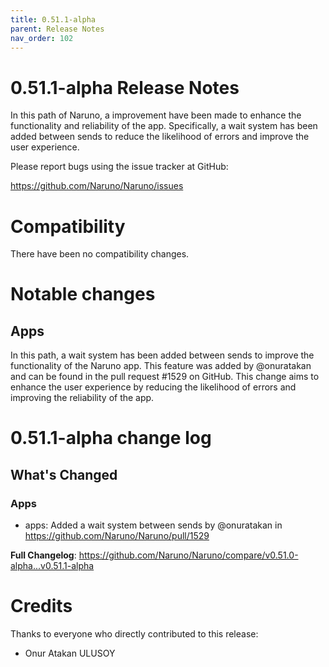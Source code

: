 ```yaml
---
title: 0.51.1-alpha
parent: Release Notes
nav_order: 102
---
```


# 0.51.1-alpha Release Notes

In this path of Naruno, a improvement have been made to enhance the functionality and reliability of the app. Specifically, a wait system has been added between sends to reduce the likelihood of errors and improve the user experience.

Please report bugs using the issue tracker at GitHub:

<https://github.com/Naruno/Naruno/issues>

# Compatibility

There have been no compatibility changes.

# Notable changes

## Apps
In this path, a wait system has been added between sends to improve the functionality of the Naruno app. This feature was added by @onuratakan and can be found in the pull request #1529 on GitHub. This change aims to enhance the user experience by reducing the likelihood of errors and improving the reliability of the app.


# 0.51.1-alpha change log

<!-- Release notes generated using configuration in .github/release.yml at master -->

## What's Changed
### Apps
* apps: Added a wait system between sends by @onuratakan in https://github.com/Naruno/Naruno/pull/1529


**Full Changelog**: https://github.com/Naruno/Naruno/compare/v0.51.0-alpha...v0.51.1-alpha

# Credits

Thanks to everyone who directly contributed to this release:

- Onur Atakan ULUSOY
